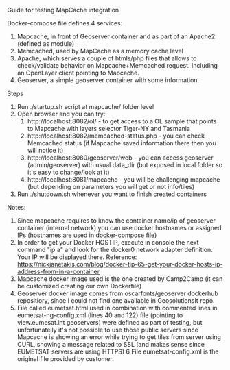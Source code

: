 Guide for testing MapCache integration

Docker-compose file defines 4 services:

1. Mapcache, in front of Geoserver container and as part of an Apache2 (defined as module)
2. Memcached, used by MapCache as a memory cache level
3. Apache, which serves a couple of htmls/php files that allows to check/validate behavior on Mapcache+Memcached request. Including an OpenLayer client pointing to Mapcache.
4. Geoserver, a simple geoserver container with some information.

Steps

1. Run ./startup.sh script at mapcache/ folder level
2. Open browser and you can try:
    1. http://localhost:8082/ol/  - to get access to a OL sample that points to Mapcache with layers selector Tiger-NY and Tasmania
    2. http://localhost:8082/memcached-status.php   - you can check Memcached status (if Mapcache saved information there then you will notice it)
    3. http://localhost:8080/geoserver/web  -  you can access geoserver (admin/geoserver) with usual data_dir (but exposed in local folder so it's easy to change/look at it)
    4. http://localhost:8081/mapcache  - you will be challenging mapcache (but depending on parameters you will get or not info/tiles)
3. Run ./shutdown.sh whenever you want to finish created containers

Notes:
1. Since mapcache requires to know the container name/ip of geoserver container (internal network) you can use docker hostnames or assigned IPs (hostnames are used in docker-compose file)
2. In order to get your Docker HOSTIP, execute in console the next command   "ip a" and look for the docker0 network adapter definition. Your IP will be displayed there. Reference: https://nickjanetakis.com/blog/docker-tip-65-get-your-docker-hosts-ip-address-from-in-a-container
3. Mapcache docker image used is the one created by Camp2Camp (it can be customized creating our own Dockerfile)
4. Geoserver docker image comes from oscarfonts/geoserver dockerhub repositiory, since I could not find one available in GeosolutionsIt repo.
5. File called eumetsat.html used in combination with commented lines in eumetsat-ng-config.xml (lines 40 and 122) file (pointing to view.eumesat.int geoservers) were defined as part of testing, but unfortunatelly it's not possible to use those public servers since Mapcache is showing an error while trying to get tiles from server using CURL, showing a message related to SSL (and makes sense since EUMETSAT servers are using HTTPS)
6 File eumetsat-config.xml is the original file provided by customer.
